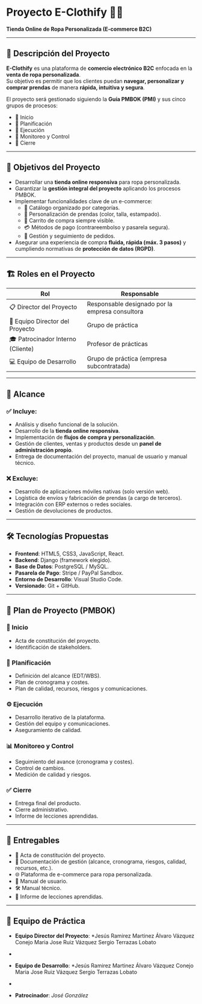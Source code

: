 # Proyecto E-Clothify 👕🛒  
**Tienda Online de Ropa Personalizada (E-commerce B2C)**  

---

## 📌 Descripción del Proyecto  
**E-Clothify** es una plataforma de **comercio electrónico B2C** enfocada en la **venta de ropa personalizada**.  
Su objetivo es permitir que los clientes puedan **navegar, personalizar y comprar prendas** de manera **rápida, intuitiva y segura**.  

El proyecto será gestionado siguiendo la **Guía PMBOK (PMI)** y sus cinco grupos de procesos:  
- 🔹 Inicio  
- 🔹 Planificación  
- 🔹 Ejecución  
- 🔹 Monitoreo y Control  
- 🔹 Cierre  

---

## 🎯 Objetivos del Proyecto  
- Desarrollar una **tienda online responsiva** para ropa personalizada.  
- Garantizar la **gestión integral del proyecto** aplicando los procesos PMBOK.  
- Implementar funcionalidades clave de un e-commerce:  
  - 📂 Catálogo organizado por categorías.  
  - 🎨 Personalización de prendas (color, talla, estampado).  
  - 🛒 Carrito de compra siempre visible.  
  - 💳 Métodos de pago (contrareembolso y pasarela segura).  
  - 🚚 Gestión y seguimiento de pedidos.  
- Asegurar una experiencia de compra **fluida, rápida (máx. 3 pasos)** y cumpliendo normativas de **protección de datos (RGPD)**.  

---

## 🏗️ Roles en el Proyecto  
| Rol | Responsable |
|-----|-------------|
| 📋 Director del Proyecto | Responsable designado por la empresa consultora |
| 👥 Equipo Director del Proyecto | Grupo de práctica |
| 🎓 Patrocinador Interno (Cliente) | Profesor de prácticas |
| 💻 Equipo de Desarrollo | Grupo de práctica (empresa subcontratada) |

---

## 📂 Alcance  

### ✅ Incluye:  
- Análisis y diseño funcional de la solución.  
- Desarrollo de la **tienda online responsiva**.  
- Implementación de **flujos de compra y personalización**.  
- Gestión de clientes, ventas y productos desde un **panel de administración propio**.  
- Entrega de documentación del proyecto, manual de usuario y manual técnico.  

### ❌ Excluye:  
- Desarrollo de aplicaciones móviles nativas (solo versión web).  
- Logística de envíos y fabricación de prendas (a cargo de terceros).  
- Integración con ERP externos o redes sociales.  
- Gestión de devoluciones de productos.  

---

## 🛠️ Tecnologías Propuestas  
- **Frontend**: HTML5, CSS3, JavaScript, React.  
- **Backend**: Django (framework elegido).  
- **Base de Datos**: PostgreSQL / MySQL.  
- **Pasarela de Pago**: Stripe / PayPal Sandbox.  
- **Entorno de Desarrollo**: Visual Studio Code.  
- **Versionado**: Git + GitHub.  

---

## 📅 Plan de Proyecto (PMBOK)  

### 📍 Inicio  
- Acta de constitución del proyecto.  
- Identificación de stakeholders.  

### 📝 Planificación  
- Definición del alcance (EDT/WBS).  
- Plan de cronograma y costes.  
- Plan de calidad, recursos, riesgos y comunicaciones.  

### ⚙️ Ejecución  
- Desarrollo iterativo de la plataforma.  
- Gestión del equipo y comunicaciones.  
- Aseguramiento de calidad.  

### 📊 Monitoreo y Control  
- Seguimiento del avance (cronograma y costes).  
- Control de cambios.  
- Medición de calidad y riesgos.  

### ✅ Cierre  
- Entrega final del producto.  
- Cierre administrativo.  
- Informe de lecciones aprendidas.  

---

## 🚀 Entregables  
- 📑 Acta de constitución del proyecto.  
- 📘 Documentación de gestión (alcance, cronograma, riesgos, calidad, recursos, etc.).  
- 🌐 Plataforma de e-commerce para ropa personalizada.  
- 👤 Manual de usuario.  
- 🛠️ Manual técnico.  
- 📄 Informe de lecciones aprendidas.  

---

## 👥 Equipo de Práctica  
- **Equipo Director del Proyecto**: *Jesús Ramirez Martinez
Álvaro Vázquez Conejo
Maria Jose Ruiz Vázquez 
Sergio Terrazas Lobato
*  
- **Equipo de Desarrollo**: *Jesús Ramirez Martinez
Álvaro Vázquez Conejo
Maria Jose Ruiz Vázquez 
Sergio Terrazas Lobato
*  
- **Patrocinador**: *José González*  
